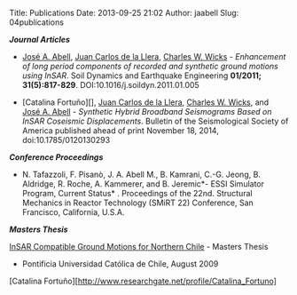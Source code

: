 Title: Publications
Date: 2013-09-25 21:02
Author: jaabell
Slug: 04publications

***Journal Articles***

-   [José A. Abell][], [Juan Carlos de la Llera][], [Charles W. Wicks][] - *Enhancement of long period components of recorded and synthetic ground motions using InSAR*. Soil Dynamics and Earthquake Engineering **01/2011; 31(5):817-829**. DOI:10.1016/j.soildyn.2011.01.005

-    [Catalina Fortuño][], [Juan Carlos de la Llera][], [Charles W. Wicks][], and [José A. Abell][] - *Synthetic Hybrid Broadband Seismograms Based on InSAR Coseismic Displacements*. Bulletin of the Seismological Society of America published ahead of print November 18, 2014, doi:10.1785/0120130293

***Conference Proceedings***

-   N.
    Tafazzoli, F. Pisanò, J. A. Abell M., B. Kamrani, C.-G. Jeong, B.
    Aldridge, R. Roche, A. Kammerer, and B. Jeremic*- ESSI Simulator
    Program, Current Status* . Proceedings of the 22nd. Structural
    Mechanics in Reactor Technology (SMiRT 22) Conference, San
    Francisco, California, U.S.A. 

***Masters Thesis***

[InSAR Compatible Ground Motions for Northern Chile][] - Masters Thesis
- Pontificia Universidad Católica de Chile, August 2009

  [José A. Abell]: https://www.researchgate.net/researcher/2024071206_Jose_A_Abell/
    "José A. Abell"
  [Juan Carlos de la Llera]: https://www.researchgate.net/researcher/58984602_Juan_Carlos_de_la_Llera/
    "Juan Carlos de la Llera"
  [Charles W. Wicks]: https://www.researchgate.net/researcher/2023911886_Charles_W_Wicks/
    "Charles W. Wicks"
  [InSAR Compatible Ground Motions for Northern Chile]: https://www.google.com/url?sa=t&rct=j&q=&esrc=s&source=web&cd=1&ved=0CDEQFjAA&url=http%3A%2F%2Frepositorio.uc.cl%2Fxmlui%2Fbitstream%2Fhandle%2F123456789%2F1361%2F530502.pdf%3Fsequence%3D1&ei=ml5DUpydEYrsiQLwkYCgBQ&usg=AFQjCNFeYk9L7MuTKpYj0U1Qu9Kg4hY7Ww&sig2=qjOobpxRQuOcvlljvLmOxg

[Catalina Fortuño][http://www.researchgate.net/profile/Catalina_Fortuno]